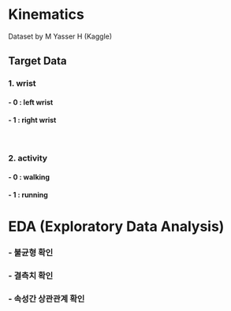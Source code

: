 # Kinematics
Dataset by M Yasser H (Kaggle)



## Target Data

### 1. wrist
#### - 0 : left wrist
#### - 1 : right wrist

</br>

### 2. activity
#### - 0 : walking
#### - 1 : running


# EDA (Exploratory Data Analysis)
### - 불균형 확인
### - 결측치 확인
### - 속성간 상관관계 확인
